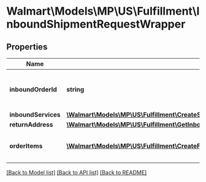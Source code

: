 # Walmart\Models\MP\US\Fulfillment\InboundShipmentRequestWrapper

## Properties

Name | Type | Description | Notes
------------ | ------------- | ------------- | -------------
**inboundOrderId** | **string** | Unique ID identifying inbound shipment request |
**inboundServices** | [**\Walmart\Models\MP\US\Fulfillment\CreateShipmentRequestInboundServices**](CreateShipmentRequestInboundServices.md) |  | [optional]
**returnAddress** | [**\Walmart\Models\MP\US\Fulfillment\GetInboundShipments200ResponsePayloadInnerReturnAddress**](GetInboundShipments200ResponsePayloadInnerReturnAddress.md) |  |
**orderItems** | [**\Walmart\Models\MP\US\Fulfillment\CreateFulfillmentRequestPayloadOrderItemsInner[]**](CreateFulfillmentRequestPayloadOrderItemsInner.md) | inbound shipment request line items | [optional]


[[Back to Model list]](./) [[Back to API list]](../../../../../README.md#supported-apis) [[Back to README]](../../../../../README.md)
